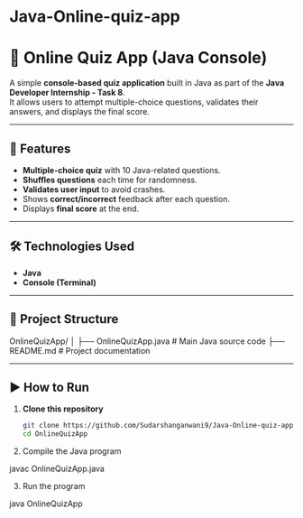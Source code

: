 # Java-Online-quiz-app

# 📝 Online Quiz App (Java Console)

A simple **console-based quiz application** built in Java as part of the **Java Developer Internship - Task 8**.  
It allows users to attempt multiple-choice questions, validates their answers, and displays the final score.

---

## 📌 Features
- **Multiple-choice quiz** with 10 Java-related questions.
- **Shuffles questions** each time for randomness.
- **Validates user input** to avoid crashes.
- Shows **correct/incorrect** feedback after each question.
- Displays **final score** at the end.

---

## 🛠️ Technologies Used
- **Java**
- **Console (Terminal)**

---


## 📂 Project Structure

OnlineQuizApp/ │ ├── OnlineQuizApp.java    # Main Java source code ├── README.md             # Project documentation

---

## ▶️ How to Run

1. **Clone this repository**
   ```bash
   git clone https://github.com/Sudarshanganwani9/Java-Online-quiz-app
   cd OnlineQuizApp

2. Compile the Java program

javac OnlineQuizApp.java


3. Run the program

java OnlineQuizApp


